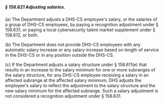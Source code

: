 ##### § 158.621 Adjusting salaries. #####

(a) The Department adjusts a DHS-CS employee's salary, or the salaries of a group of DHS-CS employees, by paying a recognition adjustment under § 158.631, or paying a local cybersecurity talent market supplement under § 158.612, or both.

(b) The Department does not provide DHS-CS employees with any automatic salary increase or any salary increase based on length of service in the DHS-CS or in any position outside the DHS-CS.

(c) If the Department adjusts a salary structure under § 158.611(e) that results in an increase to the salary minimum for one or more subranges of the salary structure, for any DHS-CS employee receiving a salary in an affected subrange at the affected salary minimum, DHS adjusts the employee's salary to reflect the adjustment to the salary structure and the new salary minimum for the affected subrange. Such a salary adjustment is not considered a recognition adjustment under § 158.631.
